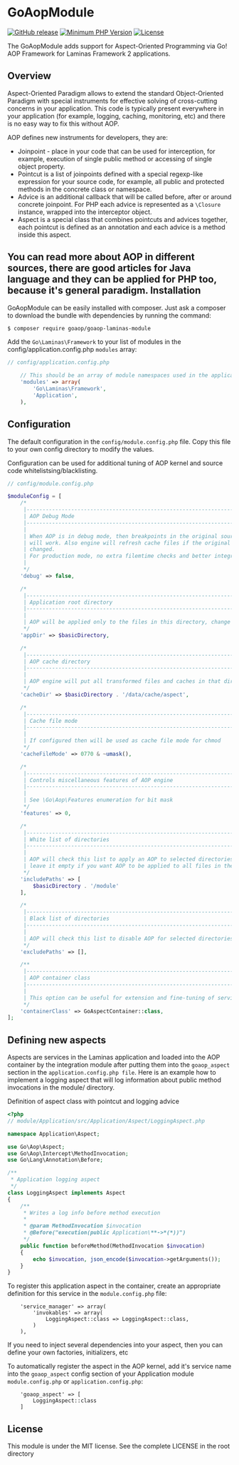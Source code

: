 GoAopModule
==============

[![GitHub release](https://img.shields.io/github/release/dannymeyer/goaop-laminas-module.svg)](https://github.com/dannymeyer/goaop-laminas-module/releases/latest)
[![Minimum PHP Version](http://img.shields.io/badge/php-%3E%3D%205.5-8892BF.svg)](https://php.net/)
[![License](https://img.shields.io/packagist/l/dannymeyer/goaop-laminas-module.svg)](https://packagist.org/packages/dannymeyer/goaop-laminas-module)

The GoAopModule adds support for Aspect-Oriented Programming via Go! AOP Framework for Laminas Framework 2 applications.

Overview
--------

Aspect-Oriented Paradigm allows to extend the standard Object-Oriented Paradigm with special instruments for effective solving of cross-cutting concerns in your application. This code is typically present everywhere in your application (for example, logging, caching, monitoring, etc) and there is no easy way to fix this without AOP.

AOP defines new instruments for developers, they are:

 * Joinpoint - place in your code that can be used for interception, for example, execution of single public method or accessing of single object property.
 * Pointcut is a list of joinpoints defined with a special regexp-like expression for your source code, for example, all public and protected methods in the concrete class or namespace.
 * Advice is an additional callback that will be called before, after or around concrete joinpoint. For PHP each advice is represented as a `\Closure` instance, wrapped into the interceptor object.
 * Aspect is a special class that combines pointcuts and advices together, each pointcut is defined as an annotation and each advice is a method inside this aspect.
 
 You can read more about AOP in different sources, there are good articles for Java language and they can be applied for PHP too, because it's general paradigm. 
Installation
------------

GoAopModule can be easily installed with composer. Just ask a composer to download the bundle with dependencies by running the command:

```bash
$ composer require goaop/goaop-laminas-module
```

Add the `Go\Laminas\Framework` to your list of modules in the config/application.config.php `modules` array:
```php
// config/application.config.php

    // This should be an array of module namespaces used in the application.
    'modules' => array(
        'Go\Laminas\Framework',
        'Application',
    ),
```

Configuration
-------------

The default configuration in the `config/module.config.php` file. Copy this file to your own config directory to modify the values. 

Configuration can be used for additional tuning of AOP kernel and source code whitelistsing/blacklisting.
```php
// config/module.config.php

$moduleConfig = [
    /*
     |--------------------------------------------------------------------------
     | AOP Debug Mode
     |--------------------------------------------------------------------------
     |
     | When AOP is in debug mode, then breakpoints in the original source code
     | will work. Also engine will refresh cache files if the original files were
     | changed.
     | For production mode, no extra filemtime checks and better integration with opcache
     |
     */
    'debug' => false,

    /*
     |--------------------------------------------------------------------------
     | Application root directory
     |--------------------------------------------------------------------------
     |
     | AOP will be applied only to the files in this directory, change it if needed
     */
    'appDir' => $basicDirectory,

    /*
     |--------------------------------------------------------------------------
     | AOP cache directory
     |--------------------------------------------------------------------------
     |
     | AOP engine will put all transformed files and caches in that directory
     */
    'cacheDir' => $basicDirectory . '/data/cache/aspect',

    /*
     |--------------------------------------------------------------------------
     | Cache file mode
     |--------------------------------------------------------------------------
     |
     | If configured then will be used as cache file mode for chmod
     */
    'cacheFileMode' => 0770 & ~umask(),

    /*
     |--------------------------------------------------------------------------
     | Controls miscellaneous features of AOP engine
     |--------------------------------------------------------------------------
     |
     | See \Go\Aop\Features enumeration for bit mask
     */
    'features' => 0,

    /*
     |--------------------------------------------------------------------------
     | White list of directories
     |--------------------------------------------------------------------------
     |
     | AOP will check this list to apply an AOP to selected directories only,
     | leave it empty if you want AOP to be applied to all files in the appDir
     */
    'includePaths' => [
        $basicDirectory . '/module'
    ],

    /*
     |--------------------------------------------------------------------------
     | Black list of directories
     |--------------------------------------------------------------------------
     |
     | AOP will check this list to disable AOP for selected directories
     */
    'excludePaths' => [],

    /**
     |--------------------------------------------------------------------------
     | AOP container class
     |--------------------------------------------------------------------------
     |
     | This option can be useful for extension and fine-tuning of services
     */
    'containerClass' => GoAspectContainer::class,
];
```

Defining new aspects
--------------------

Aspects are services in the Laminas application and loaded into the AOP container by the integration module after putting them into the `goaop_aspect` section in the `application.config.php file`. Here is an example how to implement a logging aspect that will log information about public method invocations in the module/ directory.


Definition of aspect class with pointcut and logging advice
```php
<?php
// module/Application/src/Application/Aspect/LoggingAspect.php

namespace Application\Aspect;

use Go\Aop\Aspect;
use Go\Aop\Intercept\MethodInvocation;
use Go\Lang\Annotation\Before;

/**
 * Application logging aspect
 */
class LoggingAspect implements Aspect
{
    /**
     * Writes a log info before method execution
     *
     * @param MethodInvocation $invocation
     * @Before("execution(public Application\**->*(*))")
     */
    public function beforeMethod(MethodInvocation $invocation)
    {
        echo $invocation, json_encode($invocation->getArguments());
    }
}
```

To register this application aspect in the container, create an appropriate definition for this service in the `module.config.php` file:

```
    'service_manager' => array(
        'invokables' => array(
            LoggingAspect::class => LoggingAspect::class,
        )
    ),
```

If you need to inject several dependencies into your aspect, then you can define your own factories, initializers, etc

To automatically register the aspect in the AOP kernel, add it's service name into the `goaop_aspect` config section of your Application module `module.config.php` or `application.config.php`:

```
    'goaop_aspect' => [
        LoggingAspect::class
    ]
```


License
-------

This module is under the MIT license. See the complete LICENSE in the root directory
